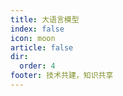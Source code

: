 ```yaml
---
title: 大语言模型
index: false
icon: moon
article: false
dir:
  order: 4
footer: 技术共建，知识共享  
---
```


<Catalog />
